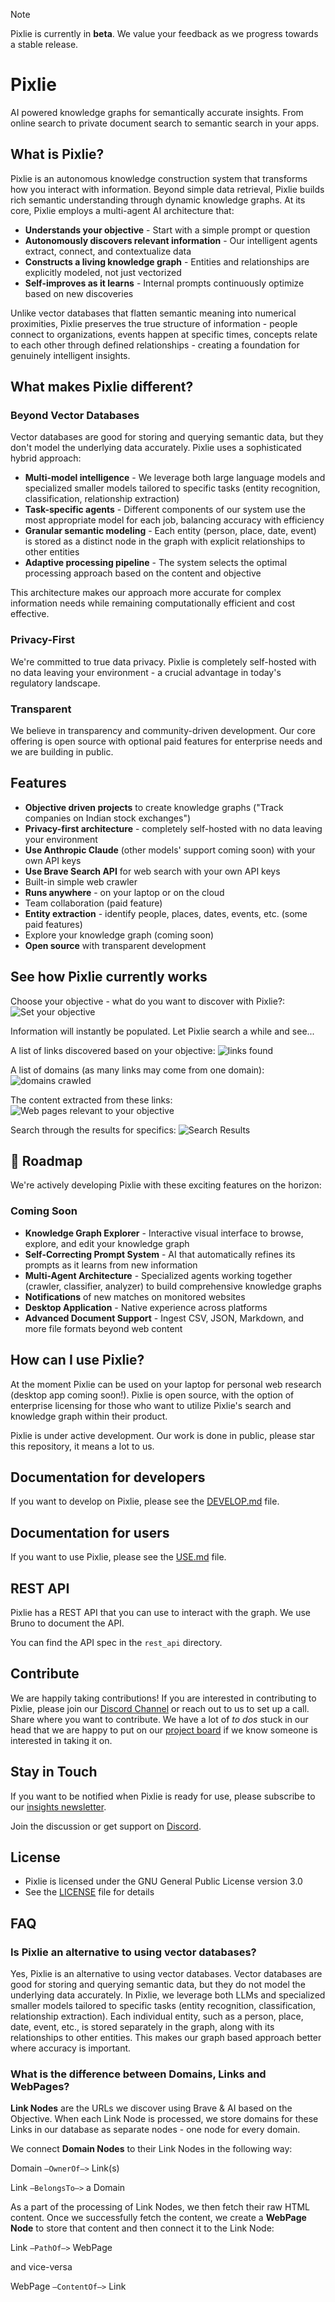 > [!NOTE]  
> Pixlie is currently in **beta**. We value your feedback as we progress towards a stable release.

# Pixlie

AI powered knowledge graphs for semantically accurate insights. From online search to private document search to semantic search in your apps.

## What is Pixlie?

Pixlie is an autonomous knowledge construction system that transforms how you interact with information. Beyond simple data retrieval, Pixlie builds rich semantic understanding through dynamic knowledge graphs.
At its core, Pixlie employs a multi-agent AI architecture that:

- **Understands your objective** - Start with a simple prompt or question
- **Autonomously discovers relevant information** - Our intelligent agents extract, connect, and contextualize data
- **Constructs a living knowledge graph** - Entities and relationships are explicitly modeled, not just vectorized
- **Self-improves as it learns** - Internal prompts continuously optimize based on new discoveries

Unlike vector databases that flatten semantic meaning into numerical proximities, Pixlie preserves the true structure of information - people connect to organizations, events happen at specific times, concepts relate to each other through defined relationships - creating a foundation for genuinely intelligent insights.

## What makes Pixlie different?

### Beyond Vector Databases
Vector databases are good for storing and querying semantic data, but they don't model the underlying data accurately. Pixlie uses a sophisticated hybrid approach:

- **Multi-model intelligence** - We leverage both large language models and specialized smaller models tailored to specific tasks (entity recognition, classification, relationship extraction)
- **Task-specific agents** - Different components of our system use the most appropriate model for each job, balancing accuracy with efficiency
- **Granular semantic modeling** - Each entity (person, place, date, event) is stored as a distinct node in the graph with explicit relationships to other entities
- **Adaptive processing pipeline** - The system selects the optimal processing approach based on the content and objective

This architecture makes our approach more accurate for complex information needs while remaining computationally efficient and cost effective.

### Privacy-First
We're committed to true data privacy. Pixlie is completely self-hosted with no data leaving your environment - a crucial advantage in today's regulatory landscape.

### Transparent
We believe in transparency and community-driven development. Our core offering is open source with optional paid features for enterprise needs and we are building in public.

## Features

- **Objective driven projects** to create knowledge graphs ("Track companies on Indian stock exchanges")
- **Privacy-first architecture** - completely self-hosted with no data leaving your environment
- **Use Anthropic Claude** (other models' support coming soon) with your own API keys
- **Use Brave Search API** for web search with your own API keys
- Built-in simple web crawler
- **Runs anywhere** - on your laptop or on the cloud
- Team collaboration (paid feature)
- **Entity extraction** - identify people, places, dates, events, etc. (some paid features)
- Explore your knowledge graph (coming soon)
- **Open source** with transparent development


## See how Pixlie currently works

Choose your objective - what do you want to discover with Pixlie?:
![Set your objective](https://pixlie.com/images/screenshots/20250422-pixlie-screenshot-objective.png)

Information will instantly be populated. Let Pixlie search a while and see...


A list of links discovered based on your objective:
![links found](https://pixlie.com/images/screenshots/20250422-pixlie-screenshot-links.png)

A list of domains (as many links may come from one domain):
![domains crawled](https://pixlie.com/images/screenshots/20250422-pixlie-screenshot-domains.png)

The content extracted from these links:
![Web pages relevant to your objective](https://pixlie.com/images/screenshots/20250422-pixlie-screenshot-web-pages.png)

Search through the results for specifics:
![Search Results](https://pixlie.com/images/screenshots/20250422-pixlie-screenshot-search.png)

## 🚀 Roadmap
We're actively developing Pixlie with these exciting features on the horizon:

### Coming Soon

- **Knowledge Graph Explorer** - Interactive visual interface to browse, explore, and edit your knowledge graph
- **Self-Correcting Prompt System** - AI that automatically refines its prompts as it learns from new information
- **Multi-Agent Architecture** - Specialized agents working together (crawler, classifier, analyzer) to build comprehensive knowledge graphs
- **Notifications** of new matches on monitored websites
- **Desktop Application** - Native experience across platforms
- **Advanced Document Support** - Ingest CSV, JSON, Markdown, and more file formats beyond web content

## How can I use Pixlie?

At the moment Pixlie can be used on your laptop for personal web research (desktop app coming soon!). Pixlie is open source, with the option of enterprise licensing for those who want to utilize Pixlie's search and knowledge graph within their product. 

Pixlie is under active development. Our work is done in public, please star this repository, it means a lot to us.

## Documentation for developers

If you want to develop on Pixlie, please see the [DEVELOP.md](DEVELOP.md) file.

## Documentation for users

If you want to use Pixlie, please see the [USE.md](USE.md) file.

## REST API

Pixlie has a REST API that you can use to interact with the graph. We use Bruno to document the API.

You can find the API spec in the `rest_api` directory.

## Contribute

We are happily taking contributions! If you are interested in contributing to Pixlie, please join our [Discord Channel](https://discord.gg/5W9U9RPTGp) or reach out to us to set up a call. Share where you want to contribute. We have a lot of _to dos_ stuck in our head that we are happy to put on our [project board](https://github.com/orgs/pixlie/projects/5) if we know someone is interested in taking it on. 

## Stay in Touch

If you want to be notified when Pixlie is ready for use, please subscribe to
our [insights newsletter](https://pixlie.com/insights).

Join the discussion or get support on [Discord](https://discord.gg/5W9U9RPTGp).

## License

- Pixlie is licensed under the GNU General Public License version 3.0
- See the [LICENSE](LICENSE) file for details

## FAQ

### Is Pixlie an alternative to using vector databases?

Yes, Pixlie is an alternative to using vector databases. Vector databases are good for storing and querying semantic
data, but they do not model the underlying data accurately. In Pixlie, we leverage both LLMs and specialized smaller models tailored to specific tasks (entity recognition, classification, relationship extraction). Each individual entity, such as a person, place, date, event, etc., is stored separately in the graph, along with its relationships to other entities. This makes our graph based approach better where accuracy is important.

### What is the difference between Domains, Links and WebPages?
**Link Nodes** are the URLs we discover using Brave & AI based on the Objective. When each Link Node is processed, we store domains for these Links in our database as separate nodes - one node for every domain.

We connect **Domain Nodes** to their Link Nodes in the following way:

Domain `—OwnerOf—>` Link(s)

Link `—BelongsTo—>` a Domain

As a part of the processing of Link Nodes, we then fetch their raw HTML content. Once we successfully fetch the content, we create a **WebPage Node** to store that content and then connect it to the Link Node:

Link `—PathOf—>` WebPage

and vice-versa

WebPage `—ContentOf—>` Link

